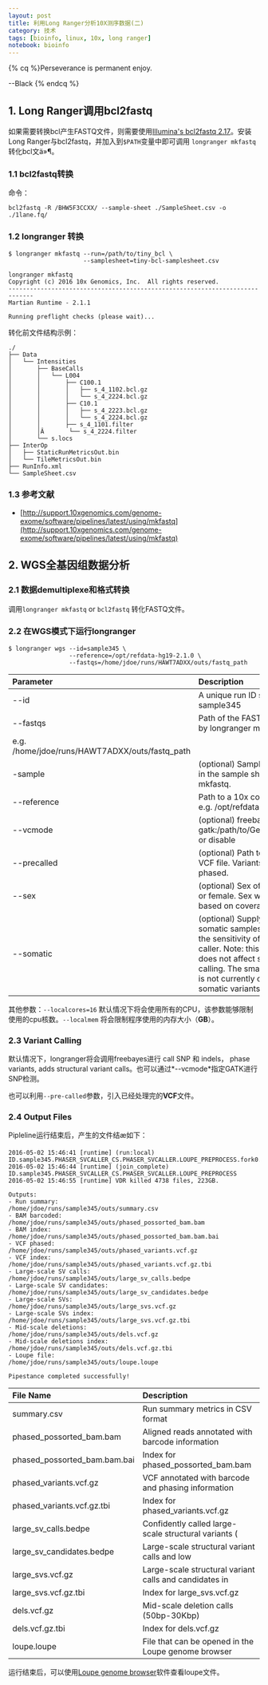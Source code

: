 ```yaml
---
layout: post
title: 利用Long Ranger分析10X测序数据(二)
category: 技术
tags: [bioinfo, linux, 10x, long ranger]
notebook: bioinfo
---
```


{% cq %}Perseverance is permanent enjoy.

--Black
{% endcq %}

## 1. Long Ranger调用bcl2fastq

如果需要转换bcl产生FASTQ文件，则需要使用[Illumina's bcl2fastq 2.17](http://support.illumina.com/downloads/bcl2fastq_conversion_software.html)。安装Long Ranger与bcl2fastq，并加入到`$PATH`变量中即可调用 `longranger mkfastq`转化bcl文ä»¶。

### 1.1 bcl2fastq转换

命令：

```
bcl2fastq -R /BHW5F3CCXX/ --sample-sheet ./SampleSheet.csv -o ./1lane.fq/
```

### 1.2 longranger 转换

```
$ longranger mkfastq --run=/path/to/tiny_bcl \
                     --samplesheet=tiny-bcl-samplesheet.csv

longranger mkfastq
Copyright (c) 2016 10x Genomics, Inc.  All rights reserved.
-----------------------------------------------------------------------------
Martian Runtime - 2.1.1

Running preflight checks (please wait)...
```

转化前文件结构示例：

```
./
├── Data
│   └── Intensities
│       ├── BaseCalls
│       │   └── L004
│       │       ├── C100.1
│       │       │   ├── s_4_1102.bcl.gz
│       │       │   └── s_4_2224.bcl.gz
│       │       ├── C10.1
│       │       │   ├── s_4_2223.bcl.gz
│       │       │   └── s_4_2224.bcl.gz
│       │       ├── s_4_1101.filter
│       │Â       └── s_4_2224.filter
│       └── s.locs
├── InterOp
│   ├── StaticRunMetricsOut.bin
│   └── TileMetricsOut.bin
├── RunInfo.xml
└── SampleSheet.csv
```

### 1.3 参考文献

 - [http://support.10xgenomics.com/genome-exome/software/pipelines/latest/using/mkfastq](http://support.10xgenomics.com/genome-exome/software/pipelines/latest/using/mkfastq)

## 2. WGS全基因组数据分析

### 2.1 数据demultiplexe和格式转换

调用`longranger mkfastq` or `bcl2fastq` 转化FASTQ文件。

### 2.2 在WGS模式下运行longranger

```
$ longranger wgs --id=sample345 \
                 --reference=/opt/refdata-hg19-2.1.0 \
                 --fastqs=/home/jdoe/runs/HAWT7ADXX/outs/fastq_path
```

| Parameter      |    Description |
| :-------- | :--------|
| --id  | A unique run ID string: e.g. sample345  |
| --fastqs  | Path of the FASTQ folder generated by longranger mkfastq
e.g. /home/jdoe/runs/HAWT7ADXX/outs/fastq_path  |
| -sample  | (optional) Sample name as specified in the sample sheet supplied to mkfastq.  |
| --reference  | Path to a 10x compatible reference, e.g. /opt/refdata-hg19-2.1.0.  |
| --vcmode  | (optional) freebayes, gatk:/path/to/GenomeAnalysisTK.jar, or disable  |
| --precalled  | (optional) Path to a "pre-called" VCF file. Variants in this file will be phased.  |
| --sex  |  (optional) Sex of the sample: male or female. Sex will be detected based on coverage if not supplied.  |
| --somatic  | (optional) Supply this flag for somatic samples. This will increase the sensitivity of the large-scale SV caller. Note: this option currently does not affect small-scale variant calling. The small scale variant caller is not currently optimized for somatic variants  |

其他参数：`--localcores=16` 默认情况下将会使用所有的CPU，该参数能够限制使用的cpu核数。`--localmem` 将会限制程序使用的内存大小（**GB**）。

### 2.3 Variant Calling

默认情况下，longranger将会调用freebayes进行 call SNP 和 indels， phase variants, adds structural variant calls。也可以通过*--vcmode*指定GATK进行SNP检测。

也可以利用`--pre-called`参数，引入已经处理完的**VCF**文件。

### 2.4 Output Files

Pipleline运行结束后，产生的文件结æ如下：

```
2016-05-02 15:46:41 [runtime] (run:local)       ID.sample345.PHASER_SVCALLER_CS.PHASER_SVCALLER.LOUPE_PREPROCESS.fork0.join
2016-05-02 15:46:44 [runtime] (join_complete)   ID.sample345.PHASER_SVCALLER_CS.PHASER_SVCALLER.LOUPE_PREPROCESS
2016-05-02 15:46:55 [runtime] VDR killed 4738 files, 223GB.

Outputs:
- Run summary:               /home/jdoe/runs/sample345/outs/summary.csv
- BAM barcoded:              /home/jdoe/runs/sample345/outs/phased_possorted_bam.bam
- BAM index:                 /home/jdoe/runs/sample345/outs/phased_possorted_bam.bam.bai
- VCF phased:                /home/jdoe/runs/sample345/outs/phased_variants.vcf.gz
- VCF index:                 /home/jdoe/runs/sample345/outs/phased_variants.vcf.gz.tbi
- Large-scale SV calls:      /home/jdoe/runs/sample345/outs/large_sv_calls.bedpe
- Large-scale SV candidates: /home/jdoe/runs/sample345/outs/large_sv_candidates.bedpe
- Large-scale SVs:           /home/jdoe/runs/sample345/outs/large_svs.vcf.gz
- Large-scale SVs index:     /home/jdoe/runs/sample345/outs/large_svs.vcf.gz.tbi
- Mid-scale deletions:       /home/jdoe/runs/sample345/outs/dels.vcf.gz
- Mid-scale deletions index: /home/jdoe/runs/sample345/outs/dels.vcf.gz.tbi
- Loupe file:                /home/jdoe/runs/sample345/outs/loupe.loupe

Pipestance completed successfully!
```

| File Name  | Description |
| :-------- | :--------|
|summary.csv  | Run summary metrics in CSV format |
|phased_possorted_bam.bam  |  Aligned reads annotated with barcode information ||
|phased_possorted_bam.bam.bai  |  Index for phased_possorted_bam.bam |
|phased_variants.vcf.gz  |  VCF annotated with barcode and phasing information ||
|phased_variants.vcf.gz.tbi  |  Index for phased_variants.vcf.gz |
|large_sv_calls.bedpe  |  Confidently called large-scale structural variants (|≥30Kbp or inter-chromosomal) in BEDPE format |
|large_sv_candidates.bedpe  | Large-scale structural variant calls and low |confidence candidates in BEDPE format |
|large_svs.vcf.gz  |  Large-scale structural variant calls and candidates in |VCF format |
|large_svs.vcf.gz.tbi  |  Index for large_svs.vcf.gz |
|dels.vcf.gz | Mid-scale deletion calls (50bp-30Kbp) |
|dels.vcf.gz.tbi |  Index for dels.vcf.gz |
|loupe.loupe  | File that can be opened in the Loupe genome browser |

运行结束后，可以使用[Loupe genome browser](http://support.10xgenomics.com/genome-exome/software/visualization/latest/getting-started)软件查看loupe文件。






